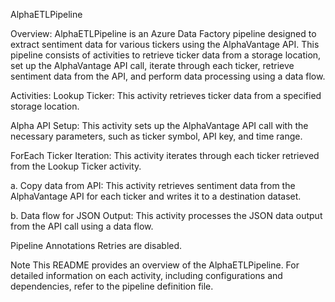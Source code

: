 AlphaETLPipeline

Overview:
AlphaETLPipeline is an Azure Data Factory pipeline designed to extract sentiment data for various tickers using the AlphaVantage API. This pipeline consists of activities to retrieve ticker data from a storage location, set up the AlphaVantage API call, iterate through each ticker, retrieve sentiment data from the API, and perform data processing using a data flow.

Activities:
Lookup Ticker: This activity retrieves ticker data from a specified storage location.

Alpha API Setup: This activity sets up the AlphaVantage API call with the necessary parameters, such as ticker symbol, API key, and time range.

ForEach Ticker Iteration: This activity iterates through each ticker retrieved from the Lookup Ticker activity.

a. Copy data from API: This activity retrieves sentiment data from the AlphaVantage API for each ticker and writes it to a destination dataset.

b. Data flow for JSON Output: This activity processes the JSON data output from the API call using a data flow.

Pipeline Annotations
Retries are disabled.

Note
This README provides an overview of the AlphaETLPipeline. For detailed information on each activity, including configurations and dependencies, refer to the pipeline definition file.
